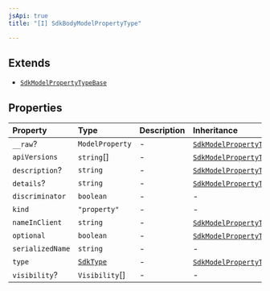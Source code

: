 ```yaml
---
jsApi: true
title: "[I] SdkBodyModelPropertyType"

---
```

## Extends

- [`SdkModelPropertyTypeBase`](SdkModelPropertyTypeBase.md)

## Properties

| Property | Type | Description | Inheritance |
| :------ | :------ | :------ | :------ |
| `__raw`? | `ModelProperty` | - | [`SdkModelPropertyTypeBase`](SdkModelPropertyTypeBase.md).`__raw` |
| `apiVersions` | `string`[] | - | [`SdkModelPropertyTypeBase`](SdkModelPropertyTypeBase.md).`apiVersions` |
| `description`? | `string` | - | [`SdkModelPropertyTypeBase`](SdkModelPropertyTypeBase.md).`description` |
| `details`? | `string` | - | [`SdkModelPropertyTypeBase`](SdkModelPropertyTypeBase.md).`details` |
| `discriminator` | `boolean` | - | - |
| `kind` | `"property"` | - | - |
| `nameInClient` | `string` | - | [`SdkModelPropertyTypeBase`](SdkModelPropertyTypeBase.md).`nameInClient` |
| `optional` | `boolean` | - | [`SdkModelPropertyTypeBase`](SdkModelPropertyTypeBase.md).`optional` |
| `serializedName` | `string` | - | - |
| `type` | [`SdkType`](../type-aliases/SdkType.md) | - | [`SdkModelPropertyTypeBase`](SdkModelPropertyTypeBase.md).`type` |
| `visibility`? | `Visibility`[] | - | - |
